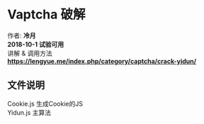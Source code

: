# Vaptcha 破解
作者: **冷月**  
**2018-10-1 试验可用**  
讲解 & 调用方法  
**https://lengyue.me/index.php/category/captcha/crack-yidun/**

## 文件说明
Cookie.js 生成Cookie的JS  
Yidun.js 主算法